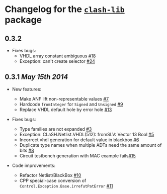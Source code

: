 # Changelog for the [`clash-lib`](http://hackage.haskell.org/package/clash-lib) package

## 0.3.2
* Fixes bugs:
  * VHDL array constant ambiguous [#18](https://github.com/christiaanb/clash2/issues/18)
  * Exception: can't create selector [#24](https://github.com/christiaanb/clash2/issues/24)

## 0.3.1 *May 15th 2014*

* New features:
  * Make ANF lift non-representable values [#7](https://github.com/christiaanb/clash2/issues/7)
  * Hardcode `fromInteger` for `Signed` and `Unsigned` [#9](https://github.com/christiaanb/clash2/issues/9)
  * Replace VHDL default hole by error hole [#13](https://github.com/christiaanb/clash2/issues/13)

* Fixes bugs:
  * Type families are not expanded [#3](https://github.com/christiaanb/clash2/issues/3)
  * Exception: CLaSH.Netlist.VHDL(512): fromSLV: Vector 13 Bool [#5](https://github.com/christiaanb/clash2/issues/5)
  * Incorrect vhdl generation for default value in blackbox [#6](https://github.com/christiaanb/clash2/issues/6)
  * Duplicate type names when multiple ADTs need the same amount of bits [#8](https://github.com/christiaanb/clash2/issues/8)
  * Circuit testbench generation with MAC example fails[#15](https://github.com/christiaanb/clash2/issues/15)

* Code improvements:
  * Refactor Netlist/BlackBox [#10](https://github.com/christiaanb/clash2/issues/10)
  * CPP special-case conversion of `Control.Exception.Base.irrefutPatError` [#11](https://github.com/christiaanb/clash2/issues/11)

